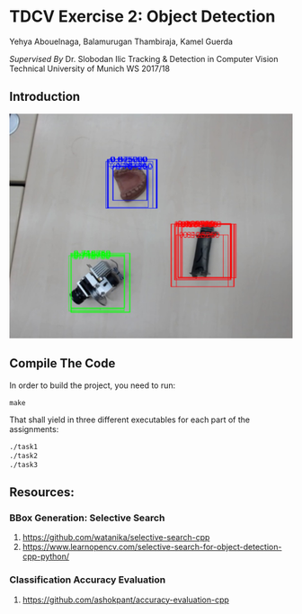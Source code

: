 # TDCV Exercise 2: Object Detection

Yehya Abouelnaga, Balamurugan Thambiraja, Kamel Guerda

_Supervised By_ Dr. Slobodan Ilic
Tracking & Detection in Computer Vision
Technical University of Munich
WS 2017/18

## Introduction
<img src="selsearch.jpeg" />

## Compile The Code

In order to build the project, you need to run:
```
make
```

That shall yield in three different executables for each part of the assignments:
```
./task1
./task2
./task3
```

## Resources:

### BBox Generation: Selective Search
1. https://github.com/watanika/selective-search-cpp
2. https://www.learnopencv.com/selective-search-for-object-detection-cpp-python/

### Classification Accuracy Evaluation
1. https://github.com/ashokpant/accuracy-evaluation-cpp
